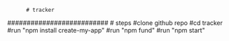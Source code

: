           # tracker

##########################
          # steps
#clone github repo
#cd tracker
#run "npm install create-my-app"
#run "npm fund"
#run "npm start"
